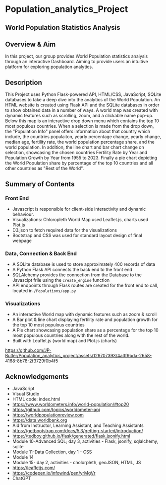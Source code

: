 # Population_analytics_Project

## World Population Statistics Analysis

## Overview & Aim
In this project, our group provides World Population statistics analysis through an interactive Dashboard. Aiming to provide users an intuitive platform for exploring population analytics. 

## Description
  This Project uses Python Flask-powered API, HTML/CSS, JavaScript, SQLite databases to take a deep dive into the analytics of the World Population. An HTML website is created using Flask API and the SQLite databases in order to show obtained data in a number of ways. A world map was created with dynamic features such as scrolling, zoom, and a clickable name pop-up. Below this map is an interactive drop down menu which contains the top 10 most populous countries. When a selection is made from the drop down, the "Population Info" panel offers information about that country which include, the countries populaiton, yearly percentage change, yearly change, median age, fertility rate, the world population percentage share, and the world population. In addition, the line chart and bar chart change on selection, showcasing the chosen countries Fertility Rate by Year and Population Growth by Year from 1955 to 2023. Finally a pie chart depicting the World Population share by percentage of the top 10 countries and all other countries as "Rest of the World".

## Summary of Contents
### Front End
 
 - Javascript is responsible for client-side interactivity and dynamic behaviour.
 - Visualizations: Chloropleth World Map used Leaflet.js, charts used Plot.js
 - D3.json to fetch required data for the visualizations 
 - Bootstrap and CSS was used for standard layout design of final webpage
### Data, Connection & Back End
 - A SQLite database is used to store approximately 400 records of data
 - A Python Flask API connects the back end to the front end 
 - SQLAlchemy provides the connection from the Database to the Javascipt frile using the `create_engine` function
 - API endpoints through Flask routes are created for the front end to call, located in `/Populations/app.py` 

### Visualizations
 - An interactive World map with dynamic features such as zoom & scroll
 - A Bar plot & line chart displaying fertility rate and population growth for the top 10 most populous countries
 - A Pie chart showcasing population share as a percentage for the top 10 most populous countries along with the rest of the world. 
 - Built with Leaflet.js (world map) and Plot.js (charts)



https://github.com/JP-Butler/Population_analytics_project/assets/129707393/4a3f9bda-2658-4168-8b78-2f3729f0b4f5



## Acknowledgements
 - JavaScript
 - Visual Studio
 - HTML code: index.html
 - https://www.worldometers.info/world-population/#top20
 - https://github.com/topics/worldometer-api
 - https://worldpopulationreview.com
 - https://data.worldbank.org
 - Aid from Instructor, Learning Assistant, and Teaching Assistants
 - https://getbootstrap.com/docs/5.3/getting-started/introduction/
 - https://tedboy.github.io/flask/generated/flask.jsonify.html
 - Module 10-Advanced SQL; day 3, activities - Flask, jsonify, sqlalchemy, sqlite
 - Module 11-Data Collection, day 1 - CSS
 - Module 14
 - Module 15- day 2, activities - cholorpleth, geoJSON, HTML, JS
 - https://leafletjs.com/
 - https://codepen.io/infowind/pen/yrMgVr
 - ChatGPT

